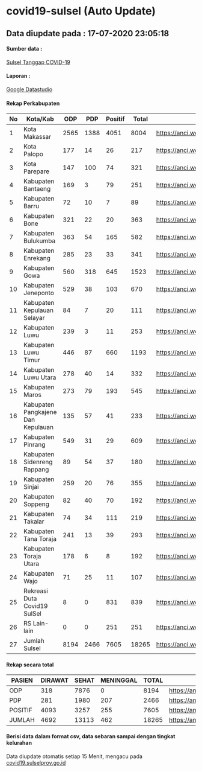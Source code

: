 
# covid19-sulsel (Auto Update)

## Data diupdate pada : 17-07-2020 23:05:18

#### Sumber data :
[Sulsel Tanggap COVID-19](https://covid19.sulselprov.go.id)

#### Laporan :
[Google Datastudio](https://datastudio.google.com/s/jythWGc1j4w)

#### Rekap Perkabupaten 
|No|Kota/Kab|ODP|PDP|Positif|Total|Link|
| --- | --- | --- | --- | --- | --- | --- |
|1|Kota Makassar|2565|1388|4051|8004|https://anci.web.id/cor/kota_makassar|
|2|Kota Palopo|177|14|26|217|https://anci.web.id/cor/kota_palopo|
|3|Kota Parepare|147|100|74|321|https://anci.web.id/cor/kota_parepare|
|4|Kabupaten Bantaeng|169|3|79|251|https://anci.web.id/cor/kabupaten_bantaeng|
|5|Kabupaten Barru|72|10|7|89|https://anci.web.id/cor/kabupaten_barru|
|6|Kabupaten Bone|321|22|20|363|https://anci.web.id/cor/kabupaten_bone|
|7|Kabupaten Bulukumba|363|54|165|582|https://anci.web.id/cor/kabupaten_bulukumba|
|8|Kabupaten Enrekang|285|23|33|341|https://anci.web.id/cor/kabupaten_enrekang|
|9|Kabupaten Gowa|560|318|645|1523|https://anci.web.id/cor/kabupaten_gowa|
|10|Kabupaten Jeneponto|529|38|103|670|https://anci.web.id/cor/kabupaten_jeneponto|
|11|Kabupaten Kepulauan Selayar|84|7|20|111|https://anci.web.id/cor/kabupaten_kepulauan_selayar|
|12|Kabupaten Luwu|239|3|11|253|https://anci.web.id/cor/kabupaten_luwu|
|13|Kabupaten Luwu Timur|446|87|660|1193|https://anci.web.id/cor/kabupaten_luwu_timur|
|14|Kabupaten Luwu Utara|278|40|14|332|https://anci.web.id/cor/kabupaten_luwu_utara|
|15|Kabupaten Maros|273|79|193|545|https://anci.web.id/cor/kabupaten_maros|
|16|Kabupaten Pangkajene Dan Kepulauan|135|57|41|233|https://anci.web.id/cor/kabupaten_pangkajene_dan_kepulauan|
|17|Kabupaten Pinrang|549|31|29|609|https://anci.web.id/cor/kabupaten_pinrang|
|18|Kabupaten Sidenreng Rappang|89|54|37|180|https://anci.web.id/cor/kabupaten_sidenreng_rappang|
|19|Kabupaten Sinjai|259|20|76|355|https://anci.web.id/cor/kabupaten_sinjai|
|20|Kabupaten Soppeng|82|40|70|192|https://anci.web.id/cor/kabupaten_soppeng|
|21|Kabupaten Takalar|74|34|111|219|https://anci.web.id/cor/kabupaten_takalar|
|22|Kabupaten Tana Toraja|241|13|39|293|https://anci.web.id/cor/kabupaten_tana_toraja|
|23|Kabupaten Toraja Utara|178|6|8|192|https://anci.web.id/cor/kabupaten_toraja_utara|
|24|Kabupaten Wajo|71|25|11|107|https://anci.web.id/cor/kabupaten_wajo|
|25|Rekreasi Duta Covid19 SulSel|8|0|831|839|https://anci.web.id/cor/rekreasi_duta_covid19_sulsel|
|26|RS Lain-lain|0|0|251|251|https://anci.web.id/cor/rs_lain-lain|
|27|Jumlah Sulsel|8194|2466|7605|18265|https://anci.web.id/cor/jumlah_sulsel|

#### Rekap secara total

| PASIEN | DIRAWAT | SEHAT | MENINGGAL | TOTAL | LINK |
| ---- | -------- | ---- | ---- |  ---- | ---- |
| ODP | 318 | 7876 | 0 | 8194 | https://anci.web.id/cor/odp_detail.html |
| PDP | 281 | 1980 | 207 | 2466 | https://anci.web.id/cor/pdp_detail.html |
| POSITIF | 4093 | 3257 | 255 | 7605 | https://anci.web.id/cor/positif_detail.html |
| JUMLAH | 4692 | 13113 | 462 | 18265 | https://anci.web.id/cor/jumlah_sulsel/ |

 
#### Berisi data dalam format csv, data sebaran sampai dengan tingkat kelurahan

Data diupdate otomatis setiap 15 Menit, mengacu pada [covid19.sulselprov.go.id](https://covid19.sulselprov.go.id)

